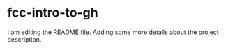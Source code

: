 # fcc-intro-to-gh

I am editing the README file. Adding some more details about the project description.
